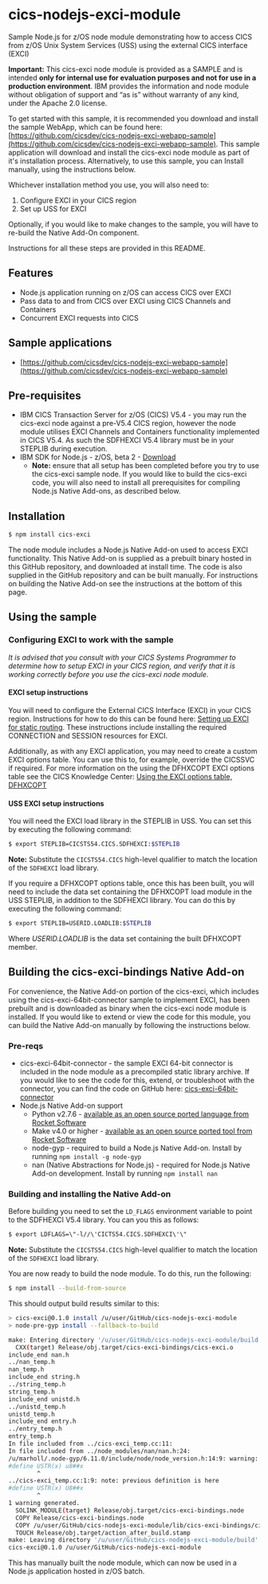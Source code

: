 # cics-nodejs-exci-module
Sample Node.js for z/OS node module demonstrating how to access CICS from z/OS Unix System Services (USS) using the external CICS interface (EXCI)

__Important:__ This cics-exci node module is provided as a SAMPLE and is intended __only for internal use for evaluation purposes and not for use in a production environment__. IBM provides the information and node module without obligation of support and “as is” without warranty of any kind, under the Apache 2.0 license.

To get started with this sample, it is recommended you download and install the sample WebApp, which can be found here: [https://github.com/cicsdev/cics-nodejs-exci-webapp-sample](https://github.com/cicsdev/cics-nodejs-exci-webapp-sample). This sample application will download and install the cics-exci node module as part of it's installation process. Alternatively, to use this sample, you can Install manually, using the instructions below.

Whichever installation method you use, you will also need to:
1.	Configure EXCI in your CICS region
1.	Set up USS for EXCI

Optionally, if you would like to make changes to the sample, you will have to re-build the Native Add-On component.

Instructions for all these steps are provided in this README.

## Features
* Node.js application running on z/OS can access CICS over EXCI
* Pass data to and from CICS over EXCI using CICS Channels and Containers
* Concurrent EXCI requests into CICS

## Sample applications
* [https://github.com/cicsdev/cics-nodejs-exci-webapp-sample](https://github.com/cicsdev/cics-nodejs-exci-webapp-sample)

## Pre-requisites
* IBM CICS Transaction Server for z/OS (CICS) V5.4 - you may run the cics-exci node against a pre-V5.4 CICS region, however the node module utilises EXCI Channels and Containers functionality implemented in CICS V5.4. As such the SDFHEXCI V5.4 library must be in your STEPLIB during execution.
* IBM SDK for Node.js - z/OS, beta 2 - [Download](https://developer.ibm.com/node/sdk/ztp/)
  * __Note:__ ensure that all setup has been completed before you try to use the cics-exci sample node. If you would like to build the cics-exci code, you will also need to install all prerequisites for compiling Node.js Native Add-ons, as described below. 

## Installation

```bash
$ npm install cics-exci
```

The node module includes a Node.js Native Add-on used to access EXCI functionality. This Native Add-on is supplied as a prebuilt binary hosted in this GitHub repository, and downloaded at install time. The code is also supplied in the GitHub repository and can be built manually. For instructions on building the Native Add-on see the instructions at the bottom of this page.

## Using the sample

### Configuring EXCI to work with the sample

*It is advised that you consult with your CICS Systems Programmer to determine how to setup EXCI in your CICS region, and verify that it is working correctly before you use the cics-exci node module.*

#### EXCI setup instructions

You will need to configure the External CICS Interface (EXCI) in your CICS region. Instructions for how to do this can be found here: [Setting up EXCI for static routing](https://www.ibm.com/support/knowledgecenter/en/SSGMCP_5.4.0/configuring/interfaces/dfhtm_staticrouting.html). These instructions include installing the required CONNECTION and SESSION resources for EXCI.

Additionally, as with any EXCI application, you may need to create a custom EXCI options table. You can use this to, for example, override the CICSSVC if required. For more information on the using the DFHXCOPT EXCI options table see the CICS Knowledge Center: [Using the EXCI options table, DFHXCOPT](https://www.ibm.com/support/knowledgecenter/en/SSGMCP_5.4.0/configuring/interfaces/dfhtmf0.html)

#### USS EXCI setup instructions

You will need the EXCI load library in the STEPLIB in USS. You can set this by executing the following command:

```bash
$ export STEPLIB=CICSTS54.CICS.SDFHEXCI:$STEPLIB
```

__Note:__ Substitute the `CICSTS54.CICS` high-level qualifier to match the location of the `SDFHEXCI` load library.

If you require a DFHXCOPT options table, once this has been built, you will need to include the data set containing the DFHXCOPT load module in the USS STEPLIB, in addition to the SDFHEXCI library. You can do this by executing the following command:

```bash
$ export STEPLIB=USERID.LOADLIB:$STEPLIB
```

Where *USERID.LOADLIB* is the data set containing the built DFHXCOPT member.

## Building the cics-exci-bindings Native Add-on
For convenience, the Native Add-on portion of the cics-exci, which includes using the cics-exci-64bit-connector sample to implement EXCI, has been prebuilt and is downloaded as binary when the cics-exci node module is installed. If you would like to extend or view the code for this module, you can build the Native Add-on manually by following the instructions below.

### Pre-reqs
* cics-exci-64bit-connector - the sample EXCI 64-bit connector is included in the node module as a precompiled static library archive. If you would like to see the code for this, extend, or troubleshoot with the connector, you can find the code on GitHub here: [cics-exci-64bit-connector](https://github.com/cicsdev/cics-exci-64bit-connector)
* Node.js Native Add-on support
  * Python v2.7.6 - [available as an open source ported language from Rocket Software](http://www.rocketsoftware.com/zos-open-source)
  * Make v4.0 or higher - [available as an open source ported tool from Rocket Software](http://www.rocketsoftware.com/zos-open-source/tools)
  * node-gyp - required to build a Node.js Native Add-on. Install by running `npm install -g node-gyp`
  * nan (Native Abstractions for Node.js) - required for Node.js Native Add-on development. Install by running `npm install nan`

### Building and installing the Native Add-on

Before building you need to set the `LD_FLAGS` environment variable to point to the SDFHEXCI V5.4 library. You can you this as follows:

```bash
$ export LDFLAGS=\"-l//\'CICTS54.CICS.SDFHEXCI\'\"
```

__Note:__ Substitute the `CICSTS54.CICS` high-level qualifier to match the location of the `SDFHEXCI` load library.

You are now ready to build the node module. To do this, run the following:

```bash
$ npm install --build-from-source
```
This should output build results similar to this:

```bash
> cics-exci@0.1.0 install /u/user/GitHub/cics-nodejs-exci-module
> node-pre-gyp install --fallback-to-build

make: Entering directory '/u/user/GitHub/cics-nodejs-exci-module/build'
  CXX(target) Release/obj.target/cics-exci-bindings/cics-exci.o
include_end nan.h
../nan_temp.h
nan_temp.h
include_end string.h
../string_temp.h
string_temp.h
include_end unistd.h
../unistd_temp.h
unistd_temp.h
include_end entry.h
../entry_temp.h
entry_temp.h
In file included from ../cics-exci_temp.cc:11:
In file included from ../node_modules/nan/nan.h:24:
/u/marholl/.node-gyp/6.11.0/include/node/node_version.h:14:9: warning: 'USTR' macro redefined [-Wmacro-redefined]
#define USTR(x) u8##x
        ^
../cics-exci_temp.cc:1:9: note: previous definition is here
#define USTR(x) U8##x
        ^
1 warning generated.
  SOLINK_MODULE(target) Release/obj.target/cics-exci-bindings.node
  COPY Release/cics-exci-bindings.node
  COPY /u/user/GitHub/cics-nodejs-exci-module/lib/cics-exci-bindings/cics-exci-bindings.node
  TOUCH Release/obj.target/action_after_build.stamp
make: Leaving directory '/u/user/GitHub/cics-nodejs-exci-module/build'
cics-exci@0.1.0 /u/user/GitHub/cics-nodejs-exci-module
```
This has manually built the node module, which can now be used in a Node.js application hosted in z/OS batch.
